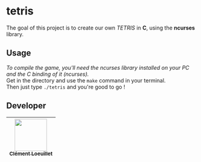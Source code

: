 # tetris

The goal of this project is to create our own *TETRIS* in **C**, using the **ncurses** library.

## Usage

*To compile the game, you'll need the ncurses library installed on your PC and the C binding of it (ncurses).*<br>
Get in the directory and use the `make` command in your terminal.<br>
Then just type `./tetris` and you're good to go !<br>

## Developer

| [<img src="https://github.com/LayBraid.png?size=85" width=85><br><sub>Clément Loeuillet</sub>](https://github.com/LayBraid) |
| :---: |